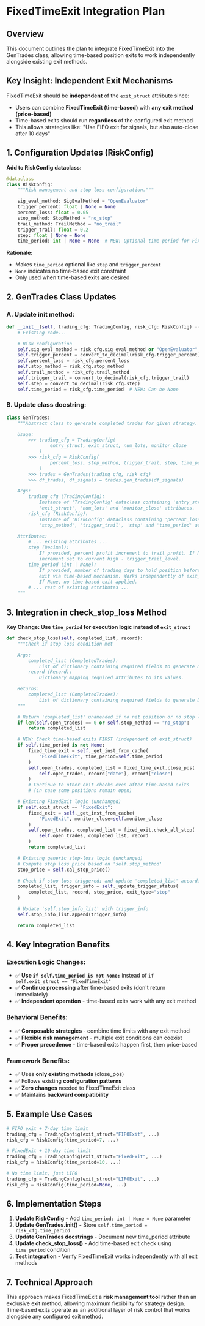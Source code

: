# FixedTimeExit Integration Plan

## Overview

This document outlines the plan to integrate FixedTimeExit into the GenTrades class, allowing time-based position exits to work independently alongside existing exit methods.

## Key Insight: Independent Exit Mechanisms

FixedTimeExit should be **independent** of the `exit_struct` attribute since:
- Users can combine **FixedTimeExit (time-based)** with **any exit method (price-based)**
- Time-based exits should run **regardless** of the configured exit method
- This allows strategies like: "Use FIFO exit for signals, but also auto-close after 10 days"

## 1. Configuration Updates (RiskConfig)

**Add to RiskConfig dataclass:**
```python
@dataclass
class RiskConfig:
    """Risk management and stop loss configuration."""

    sig_eval_method: SigEvalMethod = "OpenEvaluator"
    trigger_percent: float | None = None
    percent_loss: float = 0.05
    stop_method: StopMethod = "no_stop"
    trail_method: TrailMethod = "no_trail"
    trigger_trail: float = 0.2
    step: float | None = None
    time_period: int | None = None  # NEW: Optional time period for FixedTimeExit
```

**Rationale:**
- Makes `time_period` optional like `step` and `trigger_percent`
- `None` indicates no time-based exit constraint
- Only used when time-based exits are desired

## 2. GenTrades Class Updates

### A. Update __init__ method:
```python
def __init__(self, trading_cfg: TradingConfig, risk_cfg: RiskConfig) -> None:
    # Existing code...

    # Risk configuration
    self.sig_eval_method = risk_cfg.sig_eval_method or "OpenEvaluator"
    self.trigger_percent = convert_to_decimal(risk_cfg.trigger_percent)
    self.percent_loss = risk_cfg.percent_loss
    self.stop_method = risk_cfg.stop_method
    self.trail_method = risk_cfg.trail_method
    self.trigger_trail = convert_to_decimal(risk_cfg.trigger_trail)
    self.step = convert_to_decimal(risk_cfg.step)
    self.time_period = risk_cfg.time_period  # NEW: Can be None
```

### B. Update class docstring:
```python
class GenTrades:
    """Abstract class to generate completed trades for given strategy.

    Usage:
        >>> trading_cfg = TradingConfig(
                entry_struct, exit_struct, num_lots, monitor_close
            )
        >>> risk_cfg = RiskConfig(
                percent_loss, stop_method, trigger_trail, step, time_period
            )
        >>> trades = GenTrades(trading_cfg, risk_cfg)
        >>> df_trades, df_signals = trades.gen_trades(df_signals)

    Args:
        trading_cfg (TradingConfig):
            Instance of 'TradingConfig' dataclass containing 'entry_struct',
            'exit_struct', 'num_lots' and 'monitor_close' attributes.
        risk_cfg (RiskConfig):
            Instance of 'RiskConfig' dataclass containing 'percent_loss',
            'stop_method', 'trigger_trail', 'step' and 'time_period' attributes.

    Attributes:
        # ... existing attributes ...
        step (Decimal):
            If provided, percent profit increment to trail profit. If None,
            increment set to current high - trigger_trail_level.
        time_period (int | None):
            If provided, number of trading days to hold position before automatic
            exit via time-based mechanism. Works independently of exit_struct method.
            If None, no time-based exit applied.
        # ... rest of existing attributes ...
    """
```

## 3. Integration in check_stop_loss Method

**Key Change: Use `time_period` for execution logic instead of `exit_struct`**

```python
def check_stop_loss(self, completed_list, record):
    """Check if stop loss condition met

    Args:
        completed_list (CompletedTrades):
            List of dictionary containing required fields to generate DataFrame.
        record (Record):
            Dictionary mapping required attributes to its values.

    Returns:
        completed_list (CompletedTrades):
            List of dictionary containing required fields to generate DataFrame.
    """

    # Return 'completed_list' unamended if no net position or no stop loss set
    if len(self.open_trades) == 0 or self.stop_method == "no_stop":
        return completed_list

    # NEW: Check time-based exits FIRST (independent of exit_struct)
    if self.time_period is not None:
        fixed_time_exit = self._get_inst_from_cache(
            "FixedTimeExit", time_period=self.time_period
        )
        self.open_trades, completed_list = fixed_time_exit.close_pos(
            self.open_trades, record["date"], record["close"]
        )
        # Continue to other exit checks even after time-based exits
        # (in case some positions remain open)

    # Existing FixedExit logic (unchanged)
    if self.exit_struct == "FixedExit":
        fixed_exit = self._get_inst_from_cache(
            "FixedExit", monitor_close=self.monitor_close
        )
        self.open_trades, completed_list = fixed_exit.check_all_stop(
            self.open_trades, completed_list, record
        )
        return completed_list

    # Existing generic stop-loss logic (unchanged)
    # Compute stop loss price based on 'self.stop_method'
    stop_price = self.cal_stop_price()

    # Check if stop loss triggered; and update 'completed_list' accordingly
    completed_list, trigger_info = self._update_trigger_status(
        completed_list, record, stop_price, exit_type="stop"
    )

    # Update 'self.stop_info_list' with trigger_info
    self.stop_info_list.append(trigger_info)

    return completed_list
```

## 4. Key Integration Benefits

### Execution Logic Changes:
- ✅ **Use `if self.time_period is not None:`** instead of `if self.exit_struct == "FixedTimeExit"`
- ✅ **Continue processing** after time-based exits (don't return immediately)
- ✅ **Independent operation** - time-based exits work with any exit method

### Behavioral Benefits:
- ✅ **Composable strategies** - combine time limits with any exit method
- ✅ **Flexible risk management** - multiple exit conditions can coexist
- ✅ **Proper precedence** - time-based exits happen first, then price-based

### Framework Benefits:
- ✅ Uses **only existing methods** (close_pos)
- ✅ Follows existing **configuration patterns**
- ✅ **Zero changes** needed to FixedTimeExit class
- ✅ Maintains **backward compatibility**

## 5. Example Use Cases

```python
# FIFO exit + 7-day time limit
trading_cfg = TradingConfig(exit_struct="FIFOExit", ...)
risk_cfg = RiskConfig(time_period=7, ...)

# FixedExit + 10-day time limit
trading_cfg = TradingConfig(exit_struct="FixedExit", ...)
risk_cfg = RiskConfig(time_period=10, ...)

# No time limit, just LIFO
trading_cfg = TradingConfig(exit_struct="LIFOExit", ...)
risk_cfg = RiskConfig(time_period=None, ...)
```

## 6. Implementation Steps

1. **Update RiskConfig** - Add `time_period: int | None = None` parameter
2. **Update GenTrades.__init__()** - Store `self.time_period = risk_cfg.time_period`
3. **Update GenTrades docstrings** - Document new time_period attribute
4. **Update check_stop_loss()** - Add time-based exit check using `time_period` condition
5. **Test integration** - Verify FixedTimeExit works independently with all exit methods

## 7. Technical Approach

This approach makes FixedTimeExit a **risk management tool** rather than an exclusive exit method, allowing maximum flexibility for strategy design. Time-based exits operate as an additional layer of risk control that works alongside any configured exit method.